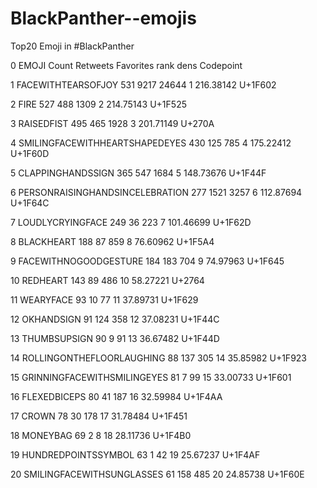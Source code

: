 # BlackPanther--emojis

Top20 Emoji in #BlackPanther

0                               EMOJI Count Retweets Favorites rank      dens Codepoint
                               
1                FACEWITHTEARSOFJOY    531     9217     24644    1 216.38142   U+1F602

2                              FIRE    527      488      1309    2 214.75143   U+1F525

3                        RAISEDFIST    495      465      1928    3 201.71149    U+270A

4    SMILINGFACEWITHHEARTSHAPEDEYES    430      125       785    4 175.22412   U+1F60D

5                 CLAPPINGHANDSSIGN    365      547      1684    5 148.73676   U+1F44F

6   PERSONRAISINGHANDSINCELEBRATION    277     1521      3257    6 112.87694   U+1F64C

7                  LOUDLYCRYINGFACE    249       36       223    7 101.46699   U+1F62D

8                        BLACKHEART    188       87       859    8  76.60962   U+1F5A4

9             FACEWITHNOGOODGESTURE    184      183       704    9  74.97963   U+1F645

10                         REDHEART    143       89       486   10  58.27221    U+2764

11                        WEARYFACE     93       10        77   11  37.89731   U+1F629

12                       OKHANDSIGN     91      124       358   12  37.08231   U+1F44C

13                     THUMBSUPSIGN     90        9        91   13  36.67482   U+1F44D

14        ROLLINGONTHEFLOORLAUGHING     88      137       305   14  35.85982   U+1F923

15      GRINNINGFACEWITHSMILINGEYES     81        7        99   15  33.00733   U+1F601

16                     FLEXEDBICEPS     80       41       187   16  32.59984   U+1F4AA

17                            CROWN     78       30       178   17  31.78484   U+1F451

18                         MONEYBAG     69        2         8   18  28.11736   U+1F4B0

19              HUNDREDPOINTSSYMBOL     63        1        42   19  25.67237   U+1F4AF

20        SMILINGFACEWITHSUNGLASSES     61      158       485   20  24.85738   U+1F60E
